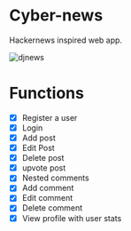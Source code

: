 # Cyber-news
Hackernews inspired web app.



![djnews](https://user-images.githubusercontent.com/120695832/210161088-89572317-9bb2-4b66-819b-8754ce1f0374.gif)


# Functions

- [x] Register a user
- [x] Login
- [x] Add post
- [x] Edit Post
- [x] Delete post
- [x] upvote post
- [x] Nested comments
- [x] Add comment
- [x] Edit comment
- [x] Delete comment
- [x] View profile with user stats
